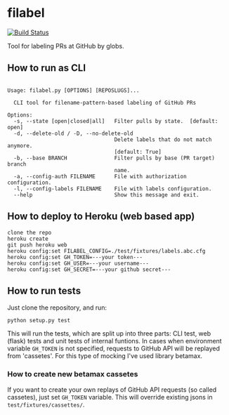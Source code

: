 # filabel

[![Build Status](https://travis-ci.com/j-sokol/filabel.svg?token=BBYqq34pqDpNae8qQbvk&branch=master)](https://travis-ci.com/j-sokol/filabel)

Tool for labeling PRs at GitHub by globs.

## How to run as CLI

```

Usage: filabel.py [OPTIONS] [REPOSLUGS]...

  CLI tool for filename-pattern-based labeling of GitHub PRs

Options:
  -s, --state [open|closed|all]   Filter pulls by state.  [default: open]
  -d, --delete-old / -D, --no-delete-old
                                  Delete labels that do not match anymore.
                                  [default: True]
  -b, --base BRANCH               Filter pulls by base (PR target) branch
                                  name.
  -a, --config-auth FILENAME      File with authorization configuration.
  -l, --config-labels FILENAME    File with labels configuration.
  --help                          Show this message and exit.
```

##  How to deploy to Heroku (web based app)

```
clone the repo
heroku create
git push heroku web
heroku config:set FILABEL_CONFIG=./test/fixtures/labels.abc.cfg
heroku config:set GH_TOKEN=---your token---
heroku config:set GH_USER=---your username---
heroku config:set GH_SECRET=---your github secret---
```

## How to run tests

Just clone the repository, and run:
```
python setup.py test
```
This will run the tests, which are split up into three parts: CLI test, web (flask) tests and unit tests of internal funtions.
In cases when environment variable `GH_TOKEN` is not specified, requests to GitHub API will be replayed from 'cassetes'. For this type of mocking I've used library betamax.

### How to create new betamax cassetes 
If you want to create your own replays of GitHub API requests (so called cassetes), just set `GH_TOKEN` variable. This will override existing jsons in `test/fixtures/cassettes/`.